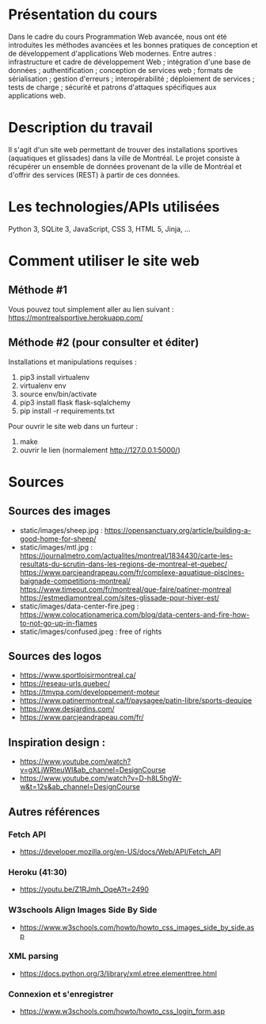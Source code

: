 # Présentation du cours
Dans le cadre du cours Programmation Web avancée, nous ont été introduites les méthodes avancées et les bonnes pratiques de conception et de développement d'applications Web modernes. Entre autres : infrastructure et cadre de développement Web ; intégration d'une base de données ; authentification ; conception de services web ; formats de sérialisation ; gestion d'erreurs ; interopérabilité ; déploiement de services ; tests de charge ; sécurité et patrons d'attaques spécifiques aux applications web.

# Description du travail
Il s'agit d'un site web permettant de trouver des installations sportives (aquatiques et glissades) dans la ville de Montréal. Le projet consiste à récupérer un ensemble de données provenant de la ville de Montréal et d'offrir des services (REST) à partir de ces données. 

# Les technologies/APIs utilisées
Python 3, SQLite 3, JavaScript, CSS 3, HTML 5, Jinja, ...

# Comment utiliser le site web

## Méthode #1

Vous pouvez tout simplement aller au lien suivant : https://montrealsportive.herokuapp.com/

## Méthode #2 (pour consulter et éditer)

Installations et manipulations requises : 

1. pip3 install virtualenv
2. virtualenv env
3. source env/bin/activate
4. pip3 install flask flask-sqlalchemy
5. pip install -r requirements.txt

Pour ouvrir le site web dans un furteur :
1. make
2. ouvrir le lien (normalement http://127.0.0.1:5000/)

# Sources
## Sources des images
- static/images/sheep.jpg : https://opensanctuary.org/article/building-a-good-home-for-sheep/
- static/images/mtl.jpg : 
https://journalmetro.com/actualites/montreal/1834430/carte-les-resultats-du-scrutin-dans-les-regions-de-montreal-et-quebec/
https://www.parcjeandrapeau.com/fr/complexe-aquatique-piscines-baignade-competitions-montreal/
https://www.timeout.com/fr/montreal/que-faire/patiner-montreal
https://estmediamontreal.com/sites-glissade-pour-hiver-est/
- static/images/data-center-fire.jpeg : https://www.colocationamerica.com/blog/data-centers-and-fire-how-to-not-go-up-in-flames
- static/images/confused.jpeg : free of rights


## Sources des logos
- https://www.sportloisirmontreal.ca/
- https://reseau-urls.quebec/
- https://tmvpa.com/developpement-moteur
- https://www.patinermontreal.ca/f/paysagee/patin-libre/sports-dequipe
- https://www.desjardins.com/
- https://www.parcjeandrapeau.com/fr/

## Inspiration design :
- https://www.youtube.com/watch?v=gXLjWRteuWI&ab_channel=DesignCourse
- https://www.youtube.com/watch?v=D-h8L5hgW-w&t=12s&ab_channel=DesignCourse

## Autres références
### Fetch API 
- https://developer.mozilla.org/en-US/docs/Web/API/Fetch_API

### Heroku (41:30)
- https://youtu.be/Z1RJmh_OqeA?t=2490

### W3schools Align Images Side By Side
- https://www.w3schools.com/howto/howto_css_images_side_by_side.asp

### XML parsing 
- https://docs.python.org/3/library/xml.etree.elementtree.html

### Connexion et s'enregistrer
- https://www.w3schools.com/howto/howto_css_login_form.asp
